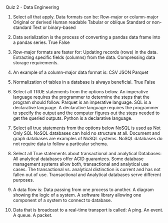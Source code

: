  Quiz 2 - Data Engineering
1. Select all that apply. Data formats can be:
Row-major or column-major
Original or derived
Human readable
Tabular or oblique
Standard or non-standard
Text or binary-based

2. Data serialization is the process of converting a pandas data frame into a pandas series.
True
False

3. Row-major formats are faster for:
Updating records (rows) in the data.
Extracting specific fields (columns) from the data.
Compressing data storage requirements.

4. An example of a column-major data format is:
CSV
JSON
Parquet

5. Normalization of tables in a database is always beneficial.
True
False

6. Select all TRUE statements from the options below.
An imperative language requires the programmer to determine the steps that the program should follow.
Parquet is an imperative language.
SQL is a declarative language.
A declarative language requires the programmer to specify the output and the computer figures out the steps needed to get the queried outputs.
Python is a declarative language.

7. Select all true statements from the options below
NoSQL is used as Not Only SQL
NoSQL databases can hold no structure at all.
Document and graph databases are examples of NoSQL systems.
NoSQL databases do not require data to follow a particular schema.

8. Select all True statements about transactional and analytical Databases:
All analytical databases offer ACID guarantees.
Some database management systems allow both, transactional and analytical use cases.
The transactional vs. analytical distinction is current and has not fallen out of use.
Transactional and Analytical databases serve different purposes.

9. A data flow is:
Data passing from one process to another.
A diagram showing the logic of a system.
A software library allowing one component of a system to connect to database.

10. Data that is broadcast to a real-time transport is called:
A ping.
An event.
A queue.
A packet.
